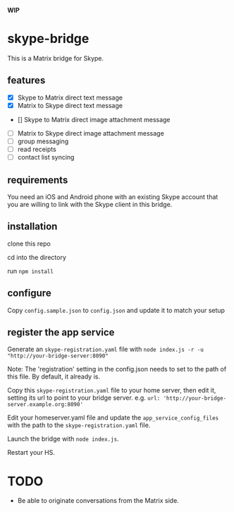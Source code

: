 **WIP**

# skype-bridge

This is a Matrix bridge for Skype.

## features

- [x] Skype to Matrix direct text message
- [x] Matrix to Skype direct text message
- [] Skype to Matrix direct image attachment message
- [ ] Matrix to Skype direct image attachment message
- [ ] group messaging
- [ ] read receipts
- [ ] contact list syncing

## requirements

You need an iOS and Android phone with an existing Skype account that you are willing to link with the Skype client in this bridge.

## installation

clone this repo

cd into the directory

run `npm install`

## configure

Copy `config.sample.json` to `config.json` and update it to match your setup

## register the app service

Generate an `skype-registration.yaml` file with `node index.js -r -u "http://your-bridge-server:8090"`

Note: The 'registration' setting in the config.json needs to set to the path of this file. By default, it already is.

Copy this `skype-registration.yaml` file to your home server, then edit it, setting its url to point to your bridge server. e.g. `url: 'http://your-bridge-server.example.org:8090'`

Edit your homeserver.yaml file and update the `app_service_config_files` with the path to the `skype-registration.yaml` file.

Launch the bridge with ```node index.js```.

Restart your HS.

# TODO
* Be able to originate conversations from the Matrix side.
